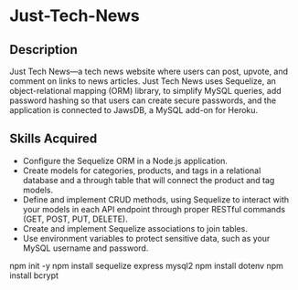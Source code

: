 # Just-Tech-News

## Description
Just Tech News—a tech news website where users can post, upvote, and comment on links to news articles. Just Tech News uses Sequelize, an object-relational mapping (ORM) library, to simplify MySQL queries, add password hashing so that users can create secure passwords, and the application is connected to JawsDB, a MySQL add-on for Heroku.

## Skills Acquired
- Configure the Sequelize ORM in a Node.js application.
- Create models for categories, products, and tags in a relational database and a through table that will connect the product and tag models.
- Define and implement CRUD methods, using Sequelize to interact with your models in each API endpoint through proper RESTful commands (GET, POST, PUT, DELETE).
- Create and implement Sequelize associations to join tables.
- Use environment variables to protect sensitive data, such as your MySQL username and password.

npm init -y
npm install sequelize express mysql2
npm install dotenv
npm install bcrypt
